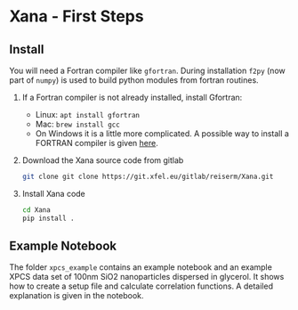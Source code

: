 # Xana - First Steps

## Install

You will need a Fortran compiler like `gfortran`.
During installation `f2py` (now part of `numpy`) is used to build python modules from fortran routines.

1. If a Fortran compiler is not already installed, install Gfortran:
   * Linux: `apt install gfortran`
   * Mac: `brew install gcc`
   * On Windows it is a little more complicated. A possible way
     to install a FORTRAN compiler is given [here](https://www.scivision.co/windows-gcc-gfortran-cmake-make-install/).
3. Download the Xana source code from gitlab
   ```sh
   git clone git clone https://git.xfel.eu/gitlab/reiserm/Xana.git
   ```
   
2. Install Xana code
   ```sh
   cd Xana
   pip install .
   ```
   
   
## Example Notebook
The folder `xpcs_example` contains an example notebook and an example
XPCS data set of 100nm SiO2 nanoparticles dispersed in glycerol. It
shows how to create a setup file and calculate correlation
functions. A detailed explanation is given in the notebook.
